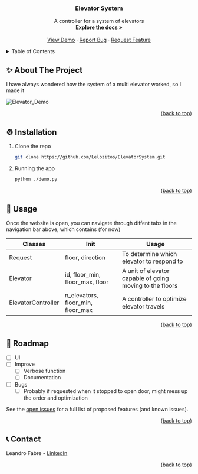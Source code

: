 <a name="readme-top"></a>

<h3 align="center">Elevator System</h3>

  <p align="center">
    A controller for a system of elevators
    <br />
    <a href="https://github.com/Lelozitos/ElevatorSystem"><strong>Explore the docs »</strong></a>
    <br />
    <br />
    <a href="#about">View Demo</a>
    ·
    <a href="https://github.com/Lelozitos/ElevatorSystem/issues/new?labels=bug&template=bug-report">Report Bug</a>
    ·
    <a href="https://github.com/Lelozitos/ElevatorSystem/issues/new?labels=enhancement&template=feature-request">Request Feature</a>
  </p>
</div>

<!-- TABLE OF CONTENTS -->
<details>
  <summary>Table of Contents</summary>
  <ol>
    <li><a href="#about">About The Project</a></li>
    <li><a href="#installation">Installation</a></li>
    <li><a href="#usage">Usage</a></li>
    <li><a href="#roadmap">Roadmap</a></li>
    <li><a href="#contact">Contact</a></li>
  </ol>
</details>

<!-- ABOUT THE PROJECT -->

<a name="about"></a>

## ✨ About The Project

I have always wondered how the system of a multi elevator worked, so I made it

![Elevator_Demo](https://github.com/user-attachments/assets/4903f15c-67d7-457b-a4f6-325ff0177405)

<p align="right">(<a href="#readme-top">back to top</a>)</p>

<!-- INSTALLATION -->

<a name="installation"></a>

## ⚙️️️️️ Installation

1. Clone the repo

   ```sh
   git clone https://github.com/Lelozitos/ElevatorSystem.git
   ```

2. Running the app
   ```sh
   python ./demo.py
   ```

<p align="right">(<a href="#readme-top">back to top</a>)</p>

<!-- USAGE -->

<a name="usage"></a>

## 🔧 Usage

Once the website is open, you can navigate through diffent tabs in the navigation bar above, which contains (for now)

| Classes            | Init                              | Usage                                                    |
| ------------------ | --------------------------------- | -------------------------------------------------------- |
| Request            | floor, direction                  | To determine which elevator to respond to                |
| Elevator           | id, floor_min, floor_max, floor   | A unit of elevator capable of going moving to the floors |
| ElevatorController | n_elevators, floor_min, floor_max | A controller to optimize elevator travels                |

<p align="right">(<a href="#readme-top">back to top</a>)</p>

<!-- ROADMAP -->

<a name="roadmap"></a>

## 🚀 Roadmap

- [ ] UI
- [ ] Improve
  - [ ] Verbose function
  - [ ] Documentation
- [ ] Bugs
  - [ ] Probably if requested when it stopped to open door, might mess up the order and optimization

See the [open issues](https://github.com/Lelozitos/ElevatorSystem/issues) for a full list of proposed features (and known issues).

<p align="right">(<a href="#readme-top">back to top</a>)</p>

<!-- CONTACT -->

<a name="contact"></a>

## 📞 Contact

Leandro Fabre - [LinkedIn](https://www.linkedin.com/in/leandrofabre/)

<p align="right">(<a href="#readme-top">back to top</a>)</p>
